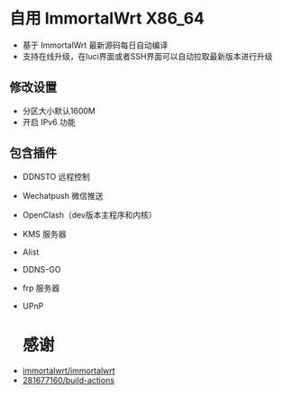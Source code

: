 # 自用 ImmortalWrt X86_64  
* 基于 ImmortalWrt 最新源码每日自动编译
* 支持在线升级，在luci界面或者SSH界面可以自动拉取最新版本进行升级  
  
## 修改设置  
* 分区大小默认1600M
* 开启 IPv6 功能

## 包含插件  
* DDNSTO 远程控制
* Wechatpush 微信推送
* OpenClash（dev版本主程序和内核）
* KMS 服务器
* Alist
* DDNS-GO
* frp 服务器
* UPnP

  # 感谢
- [immortalwrt/immortalwrt](https://github.com/immortalwrt/immortalwrt)
- [281677160/build-actions](https://github.com/281677160/build-actions)
